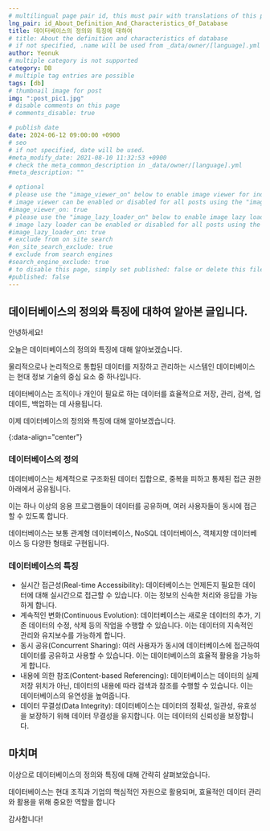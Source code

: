 ```yaml
---
# multilingual page pair id, this must pair with translations of this page. (This name must be unique)
lng_pair: id_About_Definition_And_Characteristics_Of_Database
title: 데이터베이스의 정의와 특징에 대하여
# title: About the definition and characteristics of database
# if not specified, .name will be used from _data/owner/[language].yml
author: Yeonuk
# multiple category is not supported
category: DB
# multiple tag entries are possible
tags: [db]
# thumbnail image for post
img: ":post_pic1.jpg"
# disable comments on this page
# comments_disable: true

# publish date
date: 2024-06-12 09:00:00 +0900
# seo
# if not specified, date will be used.
#meta_modify_date: 2021-08-10 11:32:53 +0900
# check the meta_common_description in _data/owner/[language].yml
#meta_description: ""

# optional
# please use the "image_viewer_on" below to enable image viewer for individual pages or posts (_posts/ or [language]/_posts folders).
# image viewer can be enabled or disabled for all posts using the "image_viewer_posts: true" setting in _data/conf/main.yml.
#image_viewer_on: true
# please use the "image_lazy_loader_on" below to enable image lazy loader for individual pages or posts (_posts/ or [language]/_posts folders).
# image lazy loader can be enabled or disabled for all posts using the "image_lazy_loader_posts: true" setting in _data/conf/main.yml.
#image_lazy_loader_on: true
# exclude from on site search
#on_site_search_exclude: true
# exclude from search engines
#search_engine_exclude: true
# to disable this page, simply set published: false or delete this file
#published: false
---
```


<!-- outline-start -->

## 데이터베이스의 정의와 특징에 대하여 알아본 글입니다.

안녕하세요!

오늘은 데이터베이스의 정의와 특징에 대해 알아보겠습니다.

물리적으로나 논리적으로 통합된 데이터를 저장하고 관리하는 시스템인 데이터베이스는 현대 정보 기술의 중심 요소 중 하나입니다.

데이터베이스는 조직이나 개인이 필요로 하는 데이터를 효율적으로 저장, 관리, 검색, 업데이트, 백업하는 데 사용됩니다.

이제 데이터베이스의 정의와 특징에 대해 알아보겠습니다.

{:data-align="center"}

<!-- outline-end -->

### 데이터베이스의 정의

데이터베이스는 체계적으로 구조화된 데이터 집합으로, 중복을 피하고 통제된 접근 권한 아래에서 공유됩니다.

이는 하나 이상의 응용 프로그램들이 데이터를 공유하며, 여러 사용자들이 동시에 접근할 수 있도록 합니다.

데이터베이스는 보통 관계형 데이터베이스, NoSQL 데이터베이스, 객체지향 데이터베이스 등 다양한 형태로 구현됩니다.

### 데이터베이스의 특징

- 실시간 접근성(Real-time Accessibility): 데이터베이스는 언제든지 필요한 데이터에 대해 실시간으로 접근할 수 있습니다. 이는 정보의 신속한 처리와 응답을 가능하게 합니다.
- 계속적인 변화(Continuous Evolution): 데이터베이스는 새로운 데이터의 추가, 기존 데이터의 수정, 삭제 등의 작업을 수행할 수 있습니다. 이는 데이터의 지속적인 관리와 유지보수를 가능하게 합니다.
- 동시 공유(Concurrent Sharing): 여러 사용자가 동시에 데이터베이스에 접근하여 데이터를 공유하고 사용할 수 있습니다. 이는 데이터베이스의 효율적 활용을 가능하게 합니다.
- 내용에 의한 참조(Content-based Referencing): 데이터베이스는 데이터의 실제 저장 위치가 아닌, 데이터의 내용에 따라 검색과 참조를 수행할 수 있습니다. 이는 데이터베이스의 유연성을 높여줍니다.
- 데이터 무결성(Data Integrity): 데이터베이스는 데이터의 정확성, 일관성, 유효성을 보장하기 위해 데이터 무결성을 유지합니다. 이는 데이터의 신뢰성을 보장합니다.

## 마치며

이상으로 데이터베이스의 정의와 특징에 대해 간략히 살펴보았습니다.

데이터베이스는 현대 조직과 기업의 핵심적인 자원으로 활용되며, 효율적인 데이터 관리와 활용을 위해 중요한 역할을 합니다

감사합니다!
